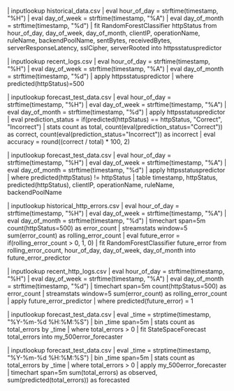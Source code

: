 | inputlookup historical_data.csv
| eval hour_of_day = strftime(timestamp, "%H")
| eval day_of_week = strftime(timestamp, "%A")
| eval day_of_month = strftime(timestamp, "%d")
| fit RandomForestClassifier httpStatus from hour_of_day, day_of_week, day_of_month, clientIP, operationName, ruleName, backendPoolName, sentBytes, receivedBytes, serverResponseLatency, sslCipher, serverRooted into httpsstatuspredictor


| inputlookup recent_logs.csv
| eval hour_of_day = strftime(timestamp, "%H")
| eval day_of_week = strftime(timestamp, "%A")
| eval day_of_month = strftime(timestamp, "%d")
| apply httpsstatuspredictor
| where predicted(httpStatus)=500


| inputlookup forecast_test_data.csv
| eval hour_of_day = strftime(timestamp, "%H")
| eval day_of_week = strftime(timestamp, "%A")
| eval day_of_month = strftime(timestamp, "%d")
| apply httpsstatuspredictor
| eval prediction_status = if(predicted(httpStatus) == httpStatus, "Correct", "Incorrect")
| stats count as total, count(eval(prediction_status="Correct")) as correct, count(eval(prediction_status="Incorrect")) as incorrect
| eval accuracy = round((correct / total) * 100, 2)



| inputlookup forecast_test_data.csv
| eval hour_of_day = strftime(timestamp, "%H")
| eval day_of_week = strftime(timestamp, "%A")
| eval day_of_month = strftime(timestamp, "%d")
| apply httpsstatuspredictor
| where predicted(httpStatus) != httpStatus
| table timestamp, httpStatus, predicted(httpStatus), clientIP, operationName, ruleName, backendPoolName



| inputlookup historical_http_errors.csv
| eval hour_of_day = strftime(timestamp, "%H")
| eval day_of_week = strftime(timestamp, "%A")
| eval day_of_month = strftime(timestamp, "%d")
| timechart span=5m count(httpStatus=500) as error_count
| streamstats window=5 sum(error_count) as rolling_error_count
| eval future_error = if(rolling_error_count > 0, 1, 0)
| fit RandomForestClassifier future_error from rolling_error_count, hour_of_day, day_of_week, day_of_month into future_error_predictor



| inputlookup recent_http_logs.csv
| eval hour_of_day = strftime(timestamp, "%H")
| eval day_of_week = strftime(timestamp, "%A")
| eval day_of_month = strftime(timestamp, "%d")
| timechart span=5m count(httpStatus=500) as error_count
| streamstats window=5 sum(error_count) as rolling_error_count
| apply future_error_predictor
| where predicted(future_error) = 1


| inputlookup forecast_test_data.csv
| eval _time = strptime(timestamp, "%Y-%m-%d %H:%M:%S")
| bin _time span=5m
| stats count as total_errors by _time
| where total_errors > 0
| fit StateSpaceForecast total_errors into my_500error_forecaster


| inputlookup forecast_test_data.csv
| eval _time = strptime(timestamp, "%Y-%m-%d %H:%M:%S")
| bin _time span=5m
| stats count as total_errors by _time
| where total_errors > 0
| apply my_500error_forecaster
| timechart span=5m sum(total_errors) as observed, sum(predicted(total_errors)) as forecasted



